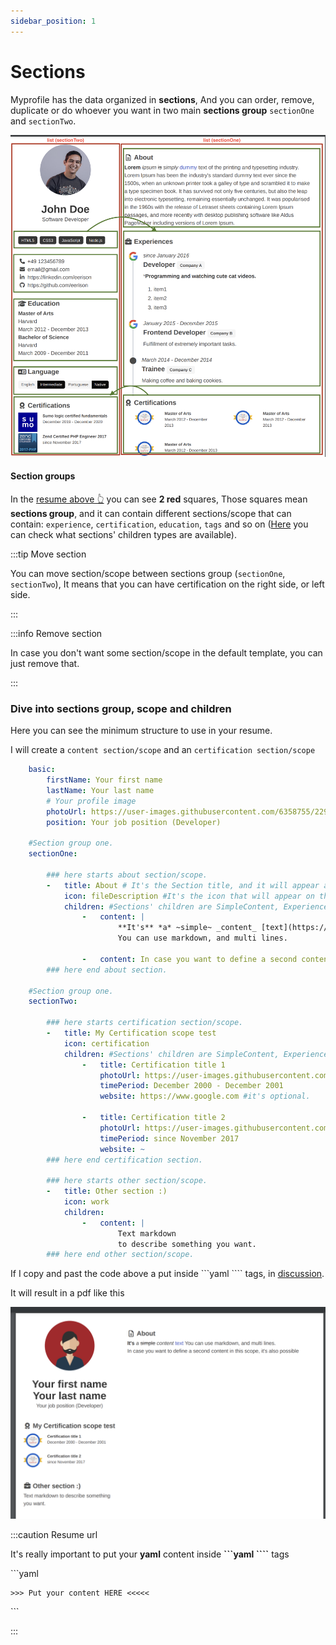 ```yaml
---
sidebar_position: 1
---
```


# Sections

Myprofile has the data organized in **sections**, And you can order, remove, duplicate or do whoever you want in two main
**sections group** `sectionOne` and `sectionTwo`.

![Alt](img/sections-explain.png)

#### Section groups

In the [resume above 👆](#sections) you can see **2 red** squares, Those squares mean **sections group**, 
and it can contain different sections/scope that can contain: `experience`, `certification`, `education`, `tags` 
and so on ([Here](/structure/section-chieldren-types) you can check what sections' children types are available).

:::tip Move section

You can move section/scope between sections group (`sectionOne`, `sectionTwo`), It means that you can have certification on the right side, or left side.

:::

:::info Remove section

In case you don't want some section/scope in the default template, you can just remove that.

:::

### Dive into sections group, scope and children

Here you can see the minimum structure to use in your resume.

I will create a `content section/scope` and an `certification section/scope`

```yaml
    basic:
        firstName: Your first name
        lastName: Your last name
        # Your profile image
        photoUrl: https://user-images.githubusercontent.com/6358755/229285256-03f05195-33b1-477f-ac5a-155a6a26a8c5.png
        position: Your job position (Developer)

    #Section group one.
    sectionOne:
        
        ### here starts about section/scope.
        -   title: About # It's the Section title, and it will appear above of children section.
            icon: fileDescription #It's the icon that will appear on the left side of title
            children: #Sections' children are SimpleContent, Experience, Education etc...
                -   content: |
                        **It's** *a* ~simple~ _content_ [text](https://www.google.com)
                        You can use markdown, and multi lines.

                -   content: In case you want to define a second content in this scope, it's also possible        
        ### here end about section.

    #Section group one.
    sectionTwo:

        ### here starts certification section/scope.
        -   title: My Certification scope test
            icon: certification
            children: #Sections' children are SimpleContent, Experience, Education etc...
                -   title: Certification title 1
                    photoUrl: https://user-images.githubusercontent.com/6358755/229285409-0b815f19-6a33-4dce-b5be-dbbf4b5d05a5.jpg
                    timePeriod: December 2000 - December 2001
                    website: https://www.google.com #it's optional.

                -   title: Certification title 2
                    photoUrl: https://user-images.githubusercontent.com/6358755/229285409-0b815f19-6a33-4dce-b5be-dbbf4b5d05a5.jpg
                    timePeriod: since November 2017
                    website: ~
        ### here end certification section.

        ### here starts other section/scope.
        -   title: Other section :)
            icon: work
            children: 
                -   content: |
                        Text markdown
                        to describe something you want.
        ### here end other section/scope.
```

If I copy and past the code above a put inside ```yaml ```` tags, in [discussion](https://github.com/shield-wall/myprofile/discussions).

It will result in a pdf like this

![Alt](img/pdf-example-output.png)

:::caution Resume url

It's really important to put your **yaml** content inside **```yaml ````** tags

\```yaml
    
    >>> Put your content HERE <<<<<
    
\```

:::


